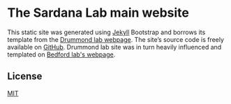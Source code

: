 # The Sardana Lab main website

This static site was generated using [Jekyll][1] Bootstrap and borrows its template from the [Drummond lab webpage]. The site’s source code is freely available on [GitHub][2]. Drummond lab site was in turn heavily influenced and templated on [Bedford lab's webpage]. 



[1]: https://jekyllrb.com/
[2]: https://github.com/drummondlab/drummondlab.github.io
[Drummond lab webpage]: http://drummondlab.org/
[Bedford lab's webpage]: https://bedford.io/team/trevor-bedford/





## License

[MIT](http://opensource.org/licenses/MIT)
